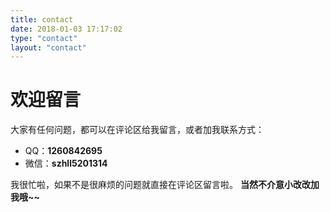 ```yaml
---
title: contact
date: 2018-01-03 17:17:02
type: "contact"
layout: "contact"
---
```


# 欢迎留言
大家有任何问题，都可以在评论区给我留言，或者加我联系方式：
* QQ：**1260842695**
* 微信：**szhll5201314**

我很忙啦，如果不是很麻烦的问题就直接在评论区留言啦。
**当然不介意小改改加我哦~~**


